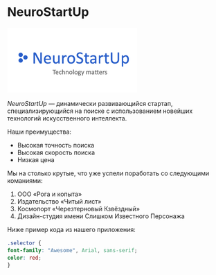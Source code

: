 # NeuroStartUp

![companies logo](./logo.png)

*NeuroStartUp* — динамически развивающийся стартап, специализирующийся на поиске с использованием 
 новейших технологий искусственного интеллекта.

Наши преимущества:
* Высокая точность поиска
* Высокая скорость поиска
* Низкая цена

Мы на столько крутые, что уже успели поработать со следующими команиями:
<ol>
    <li> ООО «Рога и копыта» </li> 
    <li> Издательство «Читый лист» </li> 
    <li> Космопорт «Черезтерновый Кзвёздный» </li> 
    <li> Дизайн-студия имени Слишком Известного Персонажа </li> 
</ol>

Ниже пример кода из нашего приложения:
```css
.selector {
font-family: "Awesome", Arial, sans-serif;
color: red;
}
```